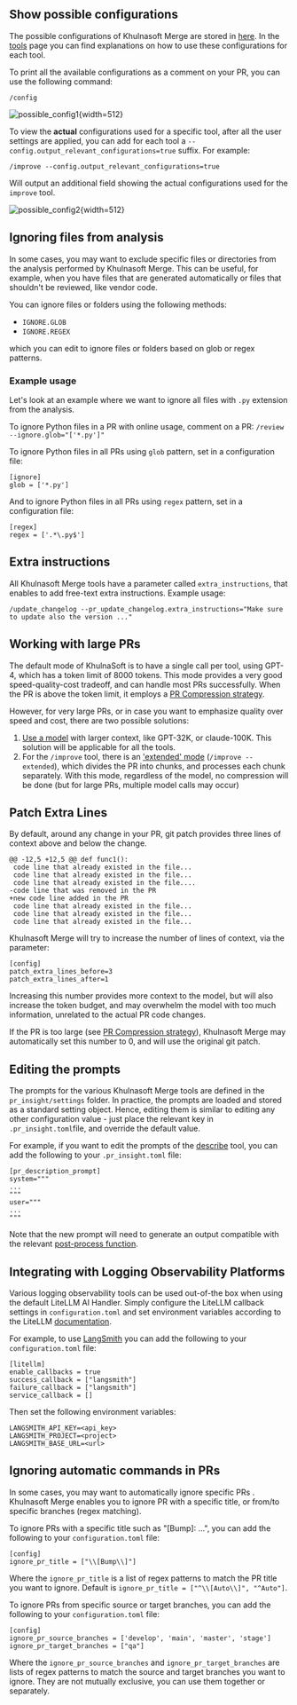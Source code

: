 ## Show possible configurations
The possible configurations of Khulnasoft Merge are stored in [here](https://github.com/Khulnasoft/pr-insight/blob/main/pr_insight/settings/configuration.toml).
In the [tools](https://pr-insight-docs.khulnasoft.com/tools/) page you can find explanations on how to use these configurations for each tool.

To print all the available configurations as a comment on your PR, you can use the following command:
```
/config
```

![possible_config1](https://khulnasoft.com/images/pr_insight/possible_config1.png){width=512}


To view the **actual** configurations used for a specific tool, after all the user settings are applied, you can add for each tool a `--config.output_relevant_configurations=true` suffix.
For example:
```
/improve --config.output_relevant_configurations=true
```
Will output an additional field showing the actual configurations used for the `improve` tool.

![possible_config2](https://khulnasoft.com/images/pr_insight/possible_config2.png){width=512}


## Ignoring files from analysis

In some cases, you may want to exclude specific files or directories from the analysis performed by Khulnasoft Merge. This can be useful, for example, when you have files that are generated automatically or files that shouldn't be reviewed, like vendor code.

You can ignore files or folders using the following methods:
 - `IGNORE.GLOB`
 - `IGNORE.REGEX`

which you can edit to ignore files or folders based on glob or regex patterns.

### Example usage

Let's look at an example where we want to ignore all files with `.py` extension from the analysis.

To ignore Python files in a PR with online usage, comment on a PR:
`/review --ignore.glob="['*.py']"`


To ignore Python files in all PRs using `glob` pattern, set in a configuration file:
```
[ignore]
glob = ['*.py']
```

And to ignore Python files in all PRs using `regex` pattern, set in a configuration file:
```
[regex]
regex = ['.*\.py$']
```

## Extra instructions

All Khulnasoft Merge tools have a parameter called `extra_instructions`, that enables to add free-text extra instructions. Example usage:
```
/update_changelog --pr_update_changelog.extra_instructions="Make sure to update also the version ..."
```

## Working with large PRs

The default mode of KhulnaSoft is to have a single call per tool, using GPT-4, which has a token limit of 8000 tokens.
This mode provides a very good speed-quality-cost tradeoff, and can handle most PRs successfully.
When the PR is above the token limit, it employs a [PR Compression strategy](../core-abilities/index.md).

However, for very large PRs, or in case you want to emphasize quality over speed and cost, there are two possible solutions:
1) [Use a model](https://pr-insight-docs.khulnasoft.com/usage-guide/changing_a_model/) with larger context, like GPT-32K, or claude-100K. This solution will be applicable for all the tools.
2) For the `/improve` tool, there is an ['extended' mode](https://pr-insight-docs.khulnasoft.com/tools/improve/) (`/improve --extended`),
which divides the PR into chunks, and processes each chunk separately. With this mode, regardless of the model, no compression will be done (but for large PRs, multiple model calls may occur)



## Patch Extra Lines

By default, around any change in your PR, git patch provides three lines of context above and below the change.
```
@@ -12,5 +12,5 @@ def func1():
 code line that already existed in the file...
 code line that already existed in the file...
 code line that already existed in the file....
-code line that was removed in the PR
+new code line added in the PR
 code line that already existed in the file...
 code line that already existed in the file...
 code line that already existed in the file...
```

Khulnasoft Merge will try to increase the number of lines of context, via the parameter:
```
[config]
patch_extra_lines_before=3
patch_extra_lines_after=1
```

Increasing this number provides more context to the model, but will also increase the token budget, and may overwhelm the model with too much information, unrelated to the actual PR code changes.

If the PR is too large (see [PR Compression strategy](https://github.com/Khulnasoft/pr-insight/blob/main/PR_COMPRESSION.md)), Khulnasoft Merge may automatically set this number to 0, and will use the original git patch.


## Editing the prompts

The prompts for the various Khulnasoft Merge tools are defined in the `pr_insight/settings` folder.
In practice, the prompts are loaded and stored as a standard setting object.
Hence, editing them is similar to editing any other configuration value - just place the relevant key in `.pr_insight.toml`file, and override the default value.

For example, if you want to edit the prompts of the [describe](https://github.com/Khulnasoft/pr-insight/blob/main/pr_insight/settings/pr_description_prompts.toml) tool, you can add the following to your `.pr_insight.toml` file:
```
[pr_description_prompt]
system="""
...
"""
user="""
...
"""
```
Note that the new prompt will need to generate an output compatible with the relevant [post-process function](https://github.com/Khulnasoft/pr-insight/blob/main/pr_insight/tools/pr_description.py#L137).

## Integrating with Logging Observability Platforms

Various logging observability tools can be used out-of-the box when using the default LiteLLM AI Handler. Simply configure the LiteLLM callback settings in `configuration.toml` and set environment variables according to the LiteLLM [documentation](https://docs.litellm.ai/docs/).

For example, to use [LangSmith](https://www.langchain.com/langsmith) you can add the following to your `configuration.toml` file:
```
[litellm]
enable_callbacks = true
success_callback = ["langsmith"]
failure_callback = ["langsmith"]
service_callback = []
```

Then set the following environment variables:

```
LANGSMITH_API_KEY=<api_key>
LANGSMITH_PROJECT=<project>
LANGSMITH_BASE_URL=<url>
```

## Ignoring automatic commands in PRs

In some cases, you may want to automatically ignore specific PRs . Khulnasoft Merge enables you to ignore PR with a specific title, or from/to specific branches (regex matching).

To ignore PRs with a specific title such as "[Bump]: ...", you can add the following to your `configuration.toml` file:

```
[config]
ignore_pr_title = ["\\[Bump\\]"]
```

Where the `ignore_pr_title` is a list of regex patterns to match the PR title you want to ignore. Default is `ignore_pr_title = ["^\\[Auto\\]", "^Auto"]`.


To ignore PRs from specific source or target branches, you can add the following to your `configuration.toml` file:

```
[config]
ignore_pr_source_branches = ['develop', 'main', 'master', 'stage']
ignore_pr_target_branches = ["qa"]
```

Where the `ignore_pr_source_branches` and `ignore_pr_target_branches` are lists of regex patterns to match the source and target branches you want to ignore.
They are not mutually exclusive, you can use them together or separately.
